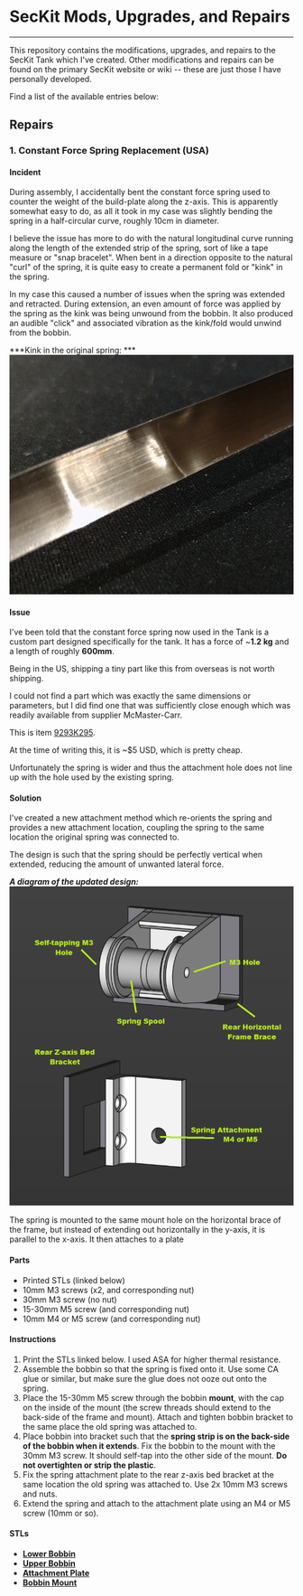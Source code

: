 # SecKit Mods, Upgrades, and Repairs
----
 This repository contains the modifications, upgrades, and repairs to the SecKit Tank which I've created. Other modifications and repairs can be found on the primary SecKit website or wiki -- these are just those I have personally developed.
 
Find a list of the available entries below:


 ## Repairs

### 1. Constant Force Spring Replacement (USA)

#### Incident
During assembly, I accidentally bent the constant force spring used to counter the weight of the build-plate along the z-axis. This is apparently somewhat easy to do, as all it took in my case was slightly bending the spring in a half-circular curve, roughly 10cm in diameter. 

I believe the issue has more to do with the natural longitudinal curve running along the length of the extended strip of the spring, sort of like a tape measure or "snap bracelet". When bent in a direction opposite to the natural "curl" of the spring, it is quite easy to create a permanent fold or "kink" in the spring.

In my case this caused a number of issues when the spring was extended and retracted. During extension, an even amount of force was applied by the spring as the kink was being unwound from the bobbin. It also produced an audible "click" and associated vibration as the kink/fold would unwind from the bobbin.


***Kink in the original spring: ***
![Kinked original spring](https://raw.githubusercontent.com/scottmudge/SecKitTankMods/master/CFSpring_Replacement/images/kink.png)

#### Issue

I've been told that the constant force spring now used in the Tank is a custom part designed specifically for the tank. It has a force of ~**1.2 kg** and a length of roughly **600mm**. 

Being in the US, shipping a tiny part like this from overseas is not worth shipping.

I could not find a part which was exactly the same dimensions or parameters, but I did find one that was sufficiently close enough which was readily available from supplier McMaster-Carr. 

This is item [9293K295](https://www.mcmaster.com/9293K295/).

At the time of writing this, it is ~$5 USD, which is pretty cheap.

Unfortunately the spring is wider and thus the attachment hole does not line up with the hole used by the existing spring.

#### Solution

I've created a new attachment method which re-orients the spring and provides a new attachment location, coupling the spring to the same location the original spring was connected to.

The design is such that the spring should be perfectly vertical when extended, reducing the amount of unwanted lateral force.

***A diagram of the updated design:***
![Kinked original spring](https://raw.githubusercontent.com/scottmudge/SecKitTankMods/master/CFSpring_Replacement/images/design.png)

The spring is mounted to the same mount hole on the horizontal brace of the frame, but instead of extending out horizontally in the y-axis, it is parallel to the x-axis. It then attaches to a plate

#### Parts

* Printed STLs (linked below)
* 10mm M3 screws (x2, and corresponding nut)
* 30mm M3 screw (no nut)
* 15-30mm M5 screw (and corresponding nut)
* 10mm M4 or M5 screw (and corresponding nut)

#### Instructions

1. Print the STLs linked below. I used ASA for higher thermal resistance.
2. Assemble the bobbin so that the spring is fixed onto it. Use some CA glue or similar, but make sure the glue does not ooze out onto the spring.
3. Place the 15-30mm M5 screw through the bobbin **mount**, with the cap on the inside of the mount (the screw threads should extend to the back-side of the frame and mount). Attach and tighten bobbin bracket to the same place the old spring was attached to.
4. Place bobbin into bracket such that the **spring strip is on the back-side of the bobbin when it extends**. Fix the bobbin to the mount with the 30mm M3 screw. It should self-tap into the other side of the mount. **Do not overtighten or strip the plastic**.
5. Fix the spring attachment plate to the rear z-axis bed bracket at the same location the old spring was attached to. Use 2x 10mm M3 screws and nuts.
6. Extend the spring and attach to the attachment plate using an M4 or M5 screw (10mm or so). 

#### STLs
* **[Lower Bobbin](https://raw.githubusercontent.com/scottmudge/SecKitTankMods/master/CFSpring_Replacement/stl/CFSpring-BobbinLower.stl)**
* **[Upper Bobbin](https://raw.githubusercontent.com/scottmudge/SecKitTankMods/master/CFSpring_Replacement/stl/CFSpring-BobbinUpper.stl)**
* **[Attachment Plate](https://raw.githubusercontent.com/scottmudge/SecKitTankMods/master/CFSpring_Replacement/stl/CFSpring-Joiner.stl)**
* **[Bobbin Mount](https://raw.githubusercontent.com/scottmudge/SecKitTankMods/master/CFSpring_Replacement/stl/CFSpring-Mount.stl)**